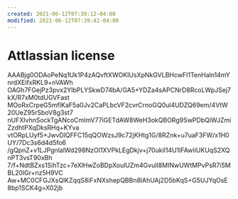 ```yaml
---
created: 2021-06-12T07:39:12-04:00
modified: 2021-06-12T07:39:42-04:00
---
```


# Attlassian license

AAABjg0ODAoPeNq1Uk1P4zAQvftXWOKIUsXpNkGVLBHcwFI1TenHaln14mYnrdXEifxRKL9+nVAWh
OAGh7FGejPz3pvx2YIbPLYSkwD74bA/GA5+YDZa4sAPCNrD8RcoLWpJSej7kX/R7xM0tdUGVFast
MOoRxCrpeG5mfIKaF5a0Jv2CaPLbcVF2cvrCrnoGQ0ul4UDZQ69em/4VtW20UeZ95rSboV8g3st7
nUFXlvhnSockTgANcoCmlmV77iGETdAW8WeH3okQBORg9SwPDbQiWJZmiZzdhtPXqDksRHq+KYva
vtORpLUyf5+JwvDlQFFC15qQOWzsJ9c72jKHtg1G/8RZnk+u7uaF3FW/x1H0UY/7Dc3s6d4d5fo6
/gQpnZ+v1LJPgnlalWd298NzOI1XVPkLEgDkjv+j70ukil14U1IFAwIiUKUqS2XQnPT3vsT90xBh
7/f+NdtBZxs1SihTzc+7eXlHwZoBDpXoulUZm4GvulI8MINwUWtMPvPsR7i5MBL20lGr+nz5H9VC
Aw+MC0CFGJXsQlKZqqS8iFxNXshepQBBn8lAhUAj2D5bKqS+G5UJYqOsE8bp1SCK4g=X02jb
